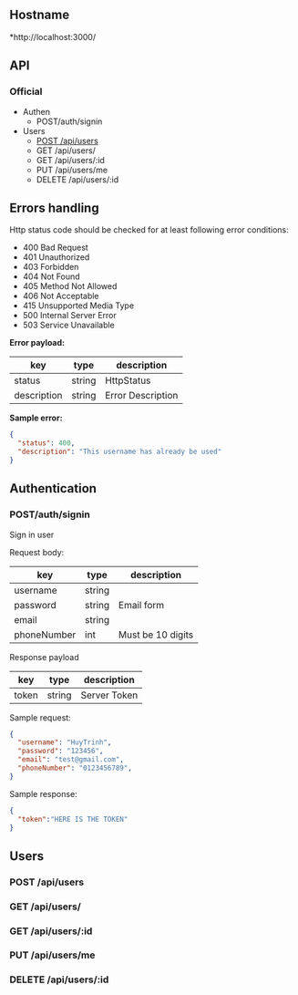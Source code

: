 ## Hostname
*http://localhost:3000/
## API
### Official
* Authen
  * POST/auth/signin
* Users
  * [POST /api/users](#Authentication)
  * GET /api/users/
  * GET /api/users/:id
  * PUT /api/users/me
  * DELETE /api/users/:id
  
## Errors handling
Http status code should be checked for at least following error conditions:
* 400 Bad Request 
* 401 Unauthorized
* 403 Forbidden 
* 404 Not Found 
* 405 Method Not Allowed
* 406 Not Acceptable
* 415 Unsupported Media Type
* 500 Internal Server Error
* 503 Service Unavailable

**Error payload:**

| key |	type | description |
| --- | --- | --- |
| status | string | HttpStatus |
| description | string | Error Description |

**Sample error:**
```json
{
  "status": 400,
  "description": "This username has already be used"
}
```

## Authentication
### POST/auth/signin
Sign in user

Request body:

| key |	type | description |
| --- | --- | --- |
| username | string | |
| password | string | Email form |
| email | string | |
| phoneNumber | int | Must be 10 digits |

Response payload

| key |	type | description |
| --- | --- | --- |
| token | string | Server Token |

Sample request:

```json
{
  "username": "HuyTrinh",
  "password": "123456",
  "email": "test@gmail.com",
  "phoneNumber": "0123456789",
}
```

Sample response:

```json
{
  "token":"HERE IS THE TOKEN"
}
```

## Users
### POST /api/users
### GET /api/users/
### GET /api/users/:id
### PUT /api/users/me
### DELETE /api/users/:id
 
